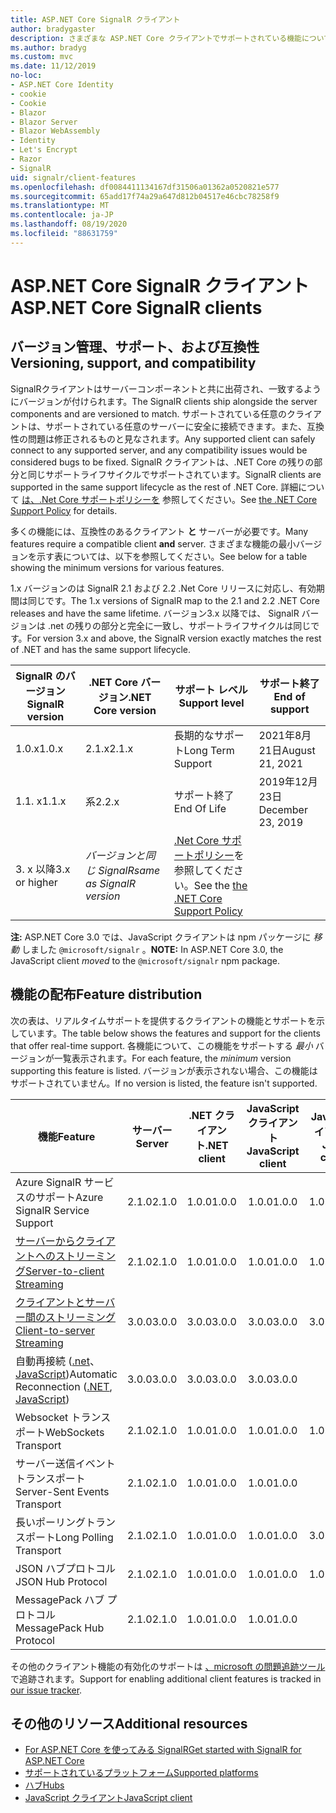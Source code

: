 ```yaml
---
title: ASP.NET Core SignalR クライアント
author: bradygaster
description: さまざまな ASP.NET Core クライアントでサポートされている機能について説明 SignalR します。
ms.author: bradyg
ms.custom: mvc
ms.date: 11/12/2019
no-loc:
- ASP.NET Core Identity
- cookie
- Cookie
- Blazor
- Blazor Server
- Blazor WebAssembly
- Identity
- Let's Encrypt
- Razor
- SignalR
uid: signalr/client-features
ms.openlocfilehash: df0084411134167df31506a01362a0520821e577
ms.sourcegitcommit: 65add17f74a29a647d812b04517e46cbc78258f9
ms.translationtype: MT
ms.contentlocale: ja-JP
ms.lasthandoff: 08/19/2020
ms.locfileid: "88631759"
---
```

# <a name="aspnet-core-no-locsignalr-clients"></a><span data-ttu-id="d70f6-103">ASP.NET Core SignalR クライアント</span><span class="sxs-lookup"><span data-stu-id="d70f6-103">ASP.NET Core SignalR clients</span></span>

## <a name="versioning-support-and-compatibility"></a><span data-ttu-id="d70f6-104">バージョン管理、サポート、および互換性</span><span class="sxs-lookup"><span data-stu-id="d70f6-104">Versioning, support, and compatibility</span></span>

<span data-ttu-id="d70f6-105">SignalRクライアントはサーバーコンポーネントと共に出荷され、一致するようにバージョンが付けられます。</span><span class="sxs-lookup"><span data-stu-id="d70f6-105">The SignalR clients ship alongside the server components and are versioned to match.</span></span> <span data-ttu-id="d70f6-106">サポートされている任意のクライアントは、サポートされている任意のサーバーに安全に接続できます。また、互換性の問題は修正されるものと見なされます。</span><span class="sxs-lookup"><span data-stu-id="d70f6-106">Any supported client can safely connect to any supported server, and any compatibility issues would be considered bugs to be fixed.</span></span> <span data-ttu-id="d70f6-107">SignalR クライアントは、.NET Core の残りの部分と同じサポートライフサイクルでサポートされています。</span><span class="sxs-lookup"><span data-stu-id="d70f6-107">SignalR clients are supported in the same support lifecycle as the rest of .NET Core.</span></span> <span data-ttu-id="d70f6-108">詳細について [は、.Net Core サポートポリシーを](https://dotnet.microsoft.com/platform/support/policy/dotnet-core) 参照してください。</span><span class="sxs-lookup"><span data-stu-id="d70f6-108">See [the .NET Core Support Policy](https://dotnet.microsoft.com/platform/support/policy/dotnet-core) for details.</span></span>

<span data-ttu-id="d70f6-109">多くの機能には、互換性のあるクライアント **と** サーバーが必要です。</span><span class="sxs-lookup"><span data-stu-id="d70f6-109">Many features require a compatible client **and** server.</span></span> <span data-ttu-id="d70f6-110">さまざまな機能の最小バージョンを示す表については、以下を参照してください。</span><span class="sxs-lookup"><span data-stu-id="d70f6-110">See below for a table showing the minimum versions for various features.</span></span>

<span data-ttu-id="d70f6-111">1.x バージョンのは SignalR 2.1 および 2.2 .Net Core リリースに対応し、有効期間は同じです。</span><span class="sxs-lookup"><span data-stu-id="d70f6-111">The 1.x versions of SignalR map to the 2.1 and 2.2 .NET Core releases and have the same lifetime.</span></span> <span data-ttu-id="d70f6-112">バージョン3.x 以降では、 SignalR バージョンは .net の残りの部分と完全に一致し、サポートライフサイクルは同じです。</span><span class="sxs-lookup"><span data-stu-id="d70f6-112">For version 3.x and above, the SignalR version exactly matches the rest of .NET and has the same support lifecycle.</span></span>

| <span data-ttu-id="d70f6-113">SignalR のバージョン</span><span class="sxs-lookup"><span data-stu-id="d70f6-113">SignalR version</span></span> | <span data-ttu-id="d70f6-114">.NET Core バージョン</span><span class="sxs-lookup"><span data-stu-id="d70f6-114">.NET Core version</span></span> | <span data-ttu-id="d70f6-115">サポート レベル</span><span class="sxs-lookup"><span data-stu-id="d70f6-115">Support level</span></span> | <span data-ttu-id="d70f6-116">サポート終了</span><span class="sxs-lookup"><span data-stu-id="d70f6-116">End of support</span></span> |
| - | - | - | - |
| <span data-ttu-id="d70f6-117">1.0.x</span><span class="sxs-lookup"><span data-stu-id="d70f6-117">1.0.x</span></span> | <span data-ttu-id="d70f6-118">2.1.x</span><span class="sxs-lookup"><span data-stu-id="d70f6-118">2.1.x</span></span> | <span data-ttu-id="d70f6-119">長期的なサポート</span><span class="sxs-lookup"><span data-stu-id="d70f6-119">Long Term Support</span></span> | <span data-ttu-id="d70f6-120">2021年8月21日</span><span class="sxs-lookup"><span data-stu-id="d70f6-120">August 21, 2021</span></span> |
| <span data-ttu-id="d70f6-121">1.1. x</span><span class="sxs-lookup"><span data-stu-id="d70f6-121">1.1.x</span></span> | <span data-ttu-id="d70f6-122">系</span><span class="sxs-lookup"><span data-stu-id="d70f6-122">2.2.x</span></span> | <span data-ttu-id="d70f6-123">サポート終了</span><span class="sxs-lookup"><span data-stu-id="d70f6-123">End Of Life</span></span> | <span data-ttu-id="d70f6-124">2019年12月23日</span><span class="sxs-lookup"><span data-stu-id="d70f6-124">December 23, 2019</span></span> |
| <span data-ttu-id="d70f6-125">3. x 以降</span><span class="sxs-lookup"><span data-stu-id="d70f6-125">3.x or higher</span></span> | <span data-ttu-id="d70f6-126">*バージョンと同じ SignalR*</span><span class="sxs-lookup"><span data-stu-id="d70f6-126">*same as SignalR version*</span></span> | <span data-ttu-id="d70f6-127">[.Net Core サポートポリシー](https://dotnet.microsoft.com/platform/support/policy/dotnet-core)を参照してください。</span><span class="sxs-lookup"><span data-stu-id="d70f6-127">See the [the .NET Core Support Policy](https://dotnet.microsoft.com/platform/support/policy/dotnet-core)</span></span> |

<span data-ttu-id="d70f6-128">**注:** ASP.NET Core 3.0 では、JavaScript クライアントは npm パッケージに *移動* しました `@microsoft/signalr` 。</span><span class="sxs-lookup"><span data-stu-id="d70f6-128">**NOTE:** In ASP.NET Core 3.0, the JavaScript client *moved* to the `@microsoft/signalr` npm package.</span></span>

## <a name="feature-distribution"></a><span data-ttu-id="d70f6-129">機能の配布</span><span class="sxs-lookup"><span data-stu-id="d70f6-129">Feature distribution</span></span>

<span data-ttu-id="d70f6-130">次の表は、リアルタイムサポートを提供するクライアントの機能とサポートを示しています。</span><span class="sxs-lookup"><span data-stu-id="d70f6-130">The table below shows the features and support for the clients that offer real-time support.</span></span> <span data-ttu-id="d70f6-131">各機能について、この機能をサポートする *最小* バージョンが一覧表示されます。</span><span class="sxs-lookup"><span data-stu-id="d70f6-131">For each feature, the *minimum* version supporting this feature is listed.</span></span> <span data-ttu-id="d70f6-132">バージョンが表示されない場合、この機能はサポートされていません。</span><span class="sxs-lookup"><span data-stu-id="d70f6-132">If no version is listed, the feature isn't supported.</span></span>

| <span data-ttu-id="d70f6-133">機能</span><span class="sxs-lookup"><span data-stu-id="d70f6-133">Feature</span></span> | <span data-ttu-id="d70f6-134">サーバー</span><span class="sxs-lookup"><span data-stu-id="d70f6-134">Server</span></span> | <span data-ttu-id="d70f6-135">.NET クライアント</span><span class="sxs-lookup"><span data-stu-id="d70f6-135">.NET client</span></span> | <span data-ttu-id="d70f6-136">JavaScript クライアント</span><span class="sxs-lookup"><span data-stu-id="d70f6-136">JavaScript client</span></span> | <span data-ttu-id="d70f6-137">Java クライアント</span><span class="sxs-lookup"><span data-stu-id="d70f6-137">Java client</span></span> |
| ---- | :-: | :-: | :-: | :-: |
| <span data-ttu-id="d70f6-138">Azure SignalR サービスのサポート</span><span class="sxs-lookup"><span data-stu-id="d70f6-138">Azure SignalR Service Support</span></span> |<span data-ttu-id="d70f6-139">2.1.0</span><span class="sxs-lookup"><span data-stu-id="d70f6-139">2.1.0</span></span>|<span data-ttu-id="d70f6-140">1.0.0</span><span class="sxs-lookup"><span data-stu-id="d70f6-140">1.0.0</span></span>|<span data-ttu-id="d70f6-141">1.0.0</span><span class="sxs-lookup"><span data-stu-id="d70f6-141">1.0.0</span></span>|<span data-ttu-id="d70f6-142">1.0.0</span><span class="sxs-lookup"><span data-stu-id="d70f6-142">1.0.0</span></span>|
| [<span data-ttu-id="d70f6-143">サーバーからクライアントへのストリーミング</span><span class="sxs-lookup"><span data-stu-id="d70f6-143">Server-to-client Streaming</span></span>](xref:signalr/streaming)          |<span data-ttu-id="d70f6-144">2.1.0</span><span class="sxs-lookup"><span data-stu-id="d70f6-144">2.1.0</span></span>|<span data-ttu-id="d70f6-145">1.0.0</span><span class="sxs-lookup"><span data-stu-id="d70f6-145">1.0.0</span></span>|<span data-ttu-id="d70f6-146">1.0.0</span><span class="sxs-lookup"><span data-stu-id="d70f6-146">1.0.0</span></span>|<span data-ttu-id="d70f6-147">1.0.0</span><span class="sxs-lookup"><span data-stu-id="d70f6-147">1.0.0</span></span>|
| [<span data-ttu-id="d70f6-148">クライアントとサーバー間のストリーミング</span><span class="sxs-lookup"><span data-stu-id="d70f6-148">Client-to-server Streaming</span></span>](xref:signalr/streaming)          |<span data-ttu-id="d70f6-149">3.0.0</span><span class="sxs-lookup"><span data-stu-id="d70f6-149">3.0.0</span></span>|<span data-ttu-id="d70f6-150">3.0.0</span><span class="sxs-lookup"><span data-stu-id="d70f6-150">3.0.0</span></span>|<span data-ttu-id="d70f6-151">3.0.0</span><span class="sxs-lookup"><span data-stu-id="d70f6-151">3.0.0</span></span>|<span data-ttu-id="d70f6-152">3.0.0</span><span class="sxs-lookup"><span data-stu-id="d70f6-152">3.0.0</span></span>|
| <span data-ttu-id="d70f6-153">自動再接続 ([.net](/aspnet/core/signalr/dotnet-client?view=aspnetcore-3.0&tabs=visual-studio#handle-lost-connection)、 [JavaScript](/aspnet/core/signalr/javascript-client?view=aspnetcore-3.0#reconnect-clients))</span><span class="sxs-lookup"><span data-stu-id="d70f6-153">Automatic Reconnection ([.NET](/aspnet/core/signalr/dotnet-client?view=aspnetcore-3.0&tabs=visual-studio#handle-lost-connection), [JavaScript](/aspnet/core/signalr/javascript-client?view=aspnetcore-3.0#reconnect-clients))</span></span>          |<span data-ttu-id="d70f6-154">3.0.0</span><span class="sxs-lookup"><span data-stu-id="d70f6-154">3.0.0</span></span>|<span data-ttu-id="d70f6-155">3.0.0</span><span class="sxs-lookup"><span data-stu-id="d70f6-155">3.0.0</span></span>|<span data-ttu-id="d70f6-156">3.0.0</span><span class="sxs-lookup"><span data-stu-id="d70f6-156">3.0.0</span></span>|❌|
| <span data-ttu-id="d70f6-157">Websocket トランスポート</span><span class="sxs-lookup"><span data-stu-id="d70f6-157">WebSockets Transport</span></span> |<span data-ttu-id="d70f6-158">2.1.0</span><span class="sxs-lookup"><span data-stu-id="d70f6-158">2.1.0</span></span>|<span data-ttu-id="d70f6-159">1.0.0</span><span class="sxs-lookup"><span data-stu-id="d70f6-159">1.0.0</span></span>|<span data-ttu-id="d70f6-160">1.0.0</span><span class="sxs-lookup"><span data-stu-id="d70f6-160">1.0.0</span></span>|<span data-ttu-id="d70f6-161">1.0.0</span><span class="sxs-lookup"><span data-stu-id="d70f6-161">1.0.0</span></span>|
| <span data-ttu-id="d70f6-162">サーバー送信イベントトランスポート</span><span class="sxs-lookup"><span data-stu-id="d70f6-162">Server-Sent Events Transport</span></span> |<span data-ttu-id="d70f6-163">2.1.0</span><span class="sxs-lookup"><span data-stu-id="d70f6-163">2.1.0</span></span>|<span data-ttu-id="d70f6-164">1.0.0</span><span class="sxs-lookup"><span data-stu-id="d70f6-164">1.0.0</span></span>|<span data-ttu-id="d70f6-165">1.0.0</span><span class="sxs-lookup"><span data-stu-id="d70f6-165">1.0.0</span></span>|❌|
| <span data-ttu-id="d70f6-166">長いポーリングトランスポート</span><span class="sxs-lookup"><span data-stu-id="d70f6-166">Long Polling Transport</span></span> |<span data-ttu-id="d70f6-167">2.1.0</span><span class="sxs-lookup"><span data-stu-id="d70f6-167">2.1.0</span></span>|<span data-ttu-id="d70f6-168">1.0.0</span><span class="sxs-lookup"><span data-stu-id="d70f6-168">1.0.0</span></span>|<span data-ttu-id="d70f6-169">1.0.0</span><span class="sxs-lookup"><span data-stu-id="d70f6-169">1.0.0</span></span>|<span data-ttu-id="d70f6-170">3.0.0</span><span class="sxs-lookup"><span data-stu-id="d70f6-170">3.0.0</span></span>|
| <span data-ttu-id="d70f6-171">JSON ハブプロトコル</span><span class="sxs-lookup"><span data-stu-id="d70f6-171">JSON Hub Protocol</span></span> |<span data-ttu-id="d70f6-172">2.1.0</span><span class="sxs-lookup"><span data-stu-id="d70f6-172">2.1.0</span></span>|<span data-ttu-id="d70f6-173">1.0.0</span><span class="sxs-lookup"><span data-stu-id="d70f6-173">1.0.0</span></span>|<span data-ttu-id="d70f6-174">1.0.0</span><span class="sxs-lookup"><span data-stu-id="d70f6-174">1.0.0</span></span>|<span data-ttu-id="d70f6-175">1.0.0</span><span class="sxs-lookup"><span data-stu-id="d70f6-175">1.0.0</span></span>|
| <span data-ttu-id="d70f6-176">MessagePack ハブ プロトコル</span><span class="sxs-lookup"><span data-stu-id="d70f6-176">MessagePack Hub Protocol</span></span> |<span data-ttu-id="d70f6-177">2.1.0</span><span class="sxs-lookup"><span data-stu-id="d70f6-177">2.1.0</span></span>|<span data-ttu-id="d70f6-178">1.0.0</span><span class="sxs-lookup"><span data-stu-id="d70f6-178">1.0.0</span></span>|<span data-ttu-id="d70f6-179">1.0.0</span><span class="sxs-lookup"><span data-stu-id="d70f6-179">1.0.0</span></span>|❌|

<span data-ttu-id="d70f6-180">その他のクライアント機能の有効化のサポートは [、microsoft の問題追跡ツール](https://github.com/dotnet/AspNetCore/issues)で追跡されます。</span><span class="sxs-lookup"><span data-stu-id="d70f6-180">Support for enabling additional client features is tracked in [our issue tracker](https://github.com/dotnet/AspNetCore/issues).</span></span>

## <a name="additional-resources"></a><span data-ttu-id="d70f6-181">その他のリソース</span><span class="sxs-lookup"><span data-stu-id="d70f6-181">Additional resources</span></span>

* [<span data-ttu-id="d70f6-182">For ASP.NET Core を使ってみる SignalR</span><span class="sxs-lookup"><span data-stu-id="d70f6-182">Get started with SignalR for ASP.NET Core</span></span>](xref:tutorials/signalr)
* [<span data-ttu-id="d70f6-183">サポートされているプラットフォーム</span><span class="sxs-lookup"><span data-stu-id="d70f6-183">Supported platforms</span></span>](xref:signalr/supported-platforms)
* [<span data-ttu-id="d70f6-184">ハブ</span><span class="sxs-lookup"><span data-stu-id="d70f6-184">Hubs</span></span>](xref:signalr/hubs)
* [<span data-ttu-id="d70f6-185">JavaScript クライアント</span><span class="sxs-lookup"><span data-stu-id="d70f6-185">JavaScript client</span></span>](xref:signalr/javascript-client)
